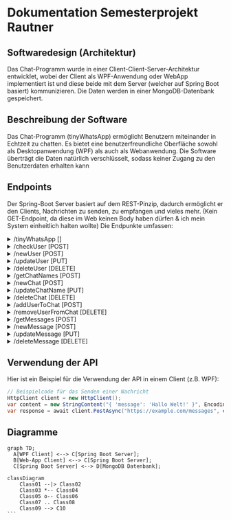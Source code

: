 # Dokumentation Semesterprojekt Rautner

## Softwaredesign (Architektur)

Das Chat-Programm wurde in einer Client-Client-Server-Architektur entwicklet, wobei der Client als WPF-Anwendung oder WebApp implementiert ist und diese beide mit dem Server (welcher auf Spring Boot basiert) kommunizieren. Die Daten werden in einer MongoDB-Datenbank gespeichert.

## Beschreibung der Software

Das Chat-Programm (tinyWhatsApp) ermöglicht Benutzern miteinander in Echtzeit zu chatten. Es bietet eine benutzerfreundliche Oberfläche sowohl als Desktopanwendung (WPF) als auch als Webanwendung. Die Software überträgt die Daten natürlich verschlüsselt, sodass keiner Zugang zu den Benutzerdaten erhalten kann

## Endpoints

Der Spring-Boot Server basiert auf dem REST-Pinzip, dadurch ermöglicht er den Clients, Nachrichten zu senden, zu empfangen und vieles mehr. (Kein GET-Endpoint, da diese im Web keinen Body haben dürfen & ich mein System einheitlich halten wollte)
Die Endpunkte umfassen:

<!-- Genereller Endpoint -->
<details>
  <summary>/tinyWhatsApp []</summary>
  
  **Beschreibung:** Dieser Endpunkt ist der generelle Endpoint der API, welcher vor dem jeweiligen spezifischen Endpoint geschrieben werden muss.
</details>
<!-- Benutzer -->
<details>
  <summary>/checkUser [POST]</summary>
  
  **Beschreibung:** Dieser Endpunkt wird verwendet, um die Zugangsdaten eines Benutzers zu überprüfen.
  
  **JSON-Body:**
  ```json
  {
    "username": "Beispiel-Benutzername",
    "password": "Beispiel-Passwort"
  }
  ```
</details>
<details>
  <summary>/newUser [POST]</summary>
  
  **Beschreibung:** Dieser Endpoint wird verwendet, um einen Neuen Benutzer anzulegen.
  
  **JSON-Body:**
  ```json
  {
    "username": "Beispiel-Benutzername",
    "password": "Beispiel-Passwort"
  }
  ```
</details>
<details>
  <summary>/updateUser [PUT]</summary>
  
  **Beschreibung:** Dieser Endpoint wird verwedent, um das Passwort eines Benutzers zu ändern.
  
  **JSON-Body:**
  ```json
  {
    "username": "Beispiel-Benutzername",
    "password": "Beispiel-Passwort"
  }
  ```
</details>
<details>
  <summary>/deleteUser [DELETE]</summary>
  
  **Beschreibung:** Dieser Endpoint wird verwendet, um einen Benutzer zu löschen.
  
  **JSON-Body:**
  ```json
  {
    "username": "Beispiel-Benutzername",
    "password": "Beispiel-Passwort"
  }
  ```
</details>
<!-- Chat -->
<details>
  <summary>/getChatNames [POST]</summary>
  
  **Beschreibung:** Dieser Endpoint wirde verwendet, um die Namen aller Chats eines Benutzers zu erhalten.
  
  **JSON-Body:**
  ```json
  {
    "userID": "Beispiel-userID"
  }
  ```
</details>
<details>
  <summary>/newChat [POST]</summary>
  
  **Beschreibung:** Dieser Endpoint wirde verwendet, um einen neuen Chat anzulegen.
  
  **JSON-Body:**
  ```json
  {
    "userID": "Beispiel-userID",
    "chatName": "Beispiel-Chatnamen"
  }
  ```
</details>
<details>
  <summary>/updateChatName [PUT]</summary>
  
  **Beschreibung:** Dieser Endpoint wirde verwendet, um den Namen eines Chats zu aktualisieren.
  
  **JSON-Body:**
  ```json
  {
    "chatID": "Beispiel-chatID",
    "chatName": "Beispiel-Chatnamen"
  }
  ```
</details><details>
  <summary>/deleteChat [DELETE]</summary>
  
  **Beschreibung:** Dieser Endpoint wirde verwendet, um einen Chat zu löschen.
  
  **JSON-Body:**
  ```json
  {
    "chatID": "Beispiel-chatID"
  }
  ```
</details>
<!-- Benutzer & Chat -->
<details>
  <summary>/addUserToChat [POST]</summary>
  
  **Beschreibung:** Dieser Endpoint wirde verwendet, um einen Benutzer zu einem Chat hinzuzufügen.
  
  **JSON-Body:**
  ```json
  {
    "username": "Beispiel-Benutzername",
    "chatID": "Beispiel-chatID"
  }
  ```
</details>
<details>
  <summary>/removeUserFromChat [DELETE]</summary>
  
  **Beschreibung:** Dieser Endpoint wirde verwendet, um einen Benutzer aus einem Chat zu entfernen.
  
  **JSON-Body:**
  ```json
  {
    "username": "Beispiel-Benutzername",
    "chatID": "Beispiel-chatID"
  }
  ```
</details>
<!-- Nachrichten -->
<details>
  <summary>/getMessages [POST]</summary>
  
  **Beschreibung:** Dieser Endpoint wirde verwendet, um alle Nachrichten eines Chats zu erhalten.
  
  **JSON-Body:**
  ```json
  {
    "chatID": "Beispiel-chatID",
    "userID": "Beispiel-userID"
  }
  ```
</details>
<details>
  <summary>/newMessage [POST]</summary>
  
  **Beschreibung:** Dieser Endpoint wirde verwendet, um eine neue Nachricht zum Chat hinzuzufügen.
  
  **JSON-Body:**
  ```json
  {
    "userID": "Beispiel-userID",
    "chatID": "Beispiel-chatID",
    "message": "Beispiel-Nachrichtentext"
  }
  ```
</details>
<details>
  <summary>/updateMessage [PUT]</summary>
  
  **Beschreibung:** Dieser Endpoint wirde verwendet, um den Inhalt einer Nachricht zu aktualisieren (geht nur in den ersten 5 Minuten nch erstellen der Nachricht).
  
  **JSON-Body:**
  ```json
  {
    "userID": "Beispiel-userID",
    "chatID": "Beispiel-chatID",
    "messageID": "Beispiel-messageID",
    "message": "Beispiel-Nachrichtentext"
  }
  ```
</details>
<details>
  <summary>/deleteMessage [DELETE]</summary>
  
  **Beschreibung:** Dieser Endpoint wirde verwendet, um eine Nachricht aus einem Chat zu löschen.
  
  **JSON-Body:**
  ```json
  {
    "userID": "Beispiel-userID",
    "chatID": "Beispiel-chatID",
    "messageID": "Beispiel-messageID"
  }
  ```
</details>

## Verwendung der API

Hier ist ein Beispiel für die Verwendung der API in einem Client (z.B. WPF):

```csharp
// Beispielcode für das Senden einer Nachricht
HttpClient client = new HttpClient();
var content = new StringContent("{ 'message': 'Hallo Welt!' }", Encoding.UTF8, "application/json");
var response = await client.PostAsync("https://example.com/messages", content);
```

## Diagramme

```mermaid
graph TD;
  A[WPF Client] <--> C[Spring Boot Server];
  B[Web-App Client] <--> C[Spring Boot Server];
  C[Spring Boot Server] <--> D[MongoDB Datenbank];
```

````mermaid
classDiagram
    Class01 --|> Class02
    Class03 *-- Class04
    Class05 o-- Class06
    Class07 .. Class08
    Class09 --> C10
```
